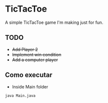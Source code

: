 # TicTacToe

A simple TicTacToe game I'm making just for fun.

## TODO
- ~~Add Player 2~~
- ~~Implement win condition~~
- ~~Add a computer player~~

## Como executar

- Inside Main folder

```bash 
java Main.java
